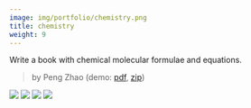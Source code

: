 ```yaml
---
image: img/portfolio/chemistry.png
title: chemistry
weight: 9
---
```


Write a book with chemical molecular formulae and equations.

> by Peng Zhao (demo: [pdf](https://github.com/pzhaonet/bookdownplus/raw/master/upload/chemistry/showcase/chemistry.pdf), [zip](https://github.com/pzhaonet/bookdownplus/raw/master/upload/chemistry/demo.zip))

<!--more-->

[![](https://github.com/pzhaonet/bookdownplus/raw/master/upload/chemistry/showcase/chemistry3.png)](https://github.com/pzhaonet/bookdownplus/raw/master/upload/chemistry/showcase/chemistry3.png)
[![](https://github.com/pzhaonet/bookdownplus/raw/master/upload/chemistry/showcase/chemistry7.png)](https://github.com/pzhaonet/bookdownplus/raw/master/upload/chemistry/showcase/chemistry7.png)
[![](https://github.com/pzhaonet/bookdownplus/raw/master/upload/chemistry/showcase/chemistry9.png)](https://github.com/pzhaonet/bookdownplus/raw/master/upload/chemistry/showcase/chemistry9.png)
[![](https://github.com/pzhaonet/bookdownplus/raw/master/upload/chemistry/showcase/cover.png)](https://github.com/pzhaonet/bookdownplus/raw/master/upload/chemistry/showcase/cover.png)


